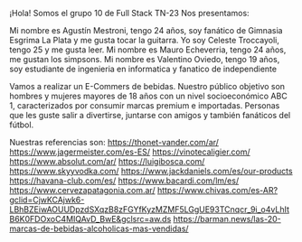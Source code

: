 ¡Hola! Somos el grupo 10 de Full Stack TN-23
Nos presentamos: 

Mi nombre es Agustín Mestroni, tengo 24 años, soy fanático de Gimnasia Esgrima La Plata y me gusta tocar la guitarra.
Yo soy Celeste Troccayoli, tengo 25 y me gusta leer.
Mi nombre es Mauro Echeverria, tengo 24 años, me gustan los simpsons.
Mi nombre es Valentino Oviedo, tengo 19 años, soy estudiante de ingenieria en informatica y fanatico de independiente



Vamos a realizar un E-Commers de bebidas. Nuestro público objetivo son hombres y mujeres mayores de 18 años con un nivel socioeconómico ABC 1, caracterizados por consumir marcas premium e importadas. Personas que les guste salir a divertirse, juntarse con amigos y también fanáticos del fútbol.


Nuestras referencias son:
https://thonet-vander.com/ar/ 
https://www.jagermeister.com/es-ES/
https://vinotecaligier.com/
https://www.absolut.com/ar/
https://luigibosca.com/
https://www.skyyvodka.com/
https://www.jackdaniels.com/es/our-products
https://havana-club.com/es/
https://www.bacardi.com/lm/es/
https://www.cervezapatagonia.com.ar/
https://www.chivas.com/es-AR?gclid=CjwKCAjwk6-LBhBZEiwAOUUDpzdSXqzB8zFGYfKyzMZMF5LGgUE93TCnqcr_9i_o4vLhItB6K0FDOxoC4MIQAvD_BwE&gclsrc=aw.ds
https://barman.news/las-20-marcas-de-bebidas-alcoholicas-mas-vendidas/

